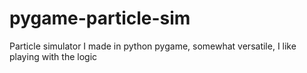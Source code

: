 # pygame-particle-sim
Particle simulator I made in python pygame, somewhat versatile, I like playing with the logic
